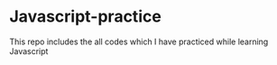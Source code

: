 # Javascript-practice
This repo includes the all codes which I have practiced while learning Javascript
